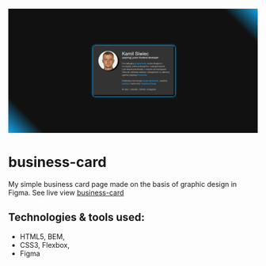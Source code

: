 ![cover](gh/card.png)

# business-card

My simple business card page made on the basis of graphic design in Figma.
See live view [business-card](https://kamil-siwiec.github.io/business-card/)

## Technologies & tools used:
- HTML5, BEM,
- CSS3, Flexbox,
- Figma
